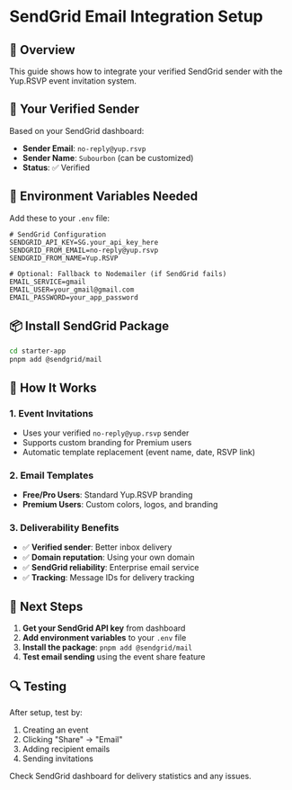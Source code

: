 # SendGrid Email Integration Setup

## 🎯 Overview
This guide shows how to integrate your verified SendGrid sender with the Yup.RSVP event invitation system.

## 📧 Your Verified Sender
Based on your SendGrid dashboard:
- **Sender Email**: `no-reply@yup.rsvp`
- **Sender Name**: `Subourbon` (can be customized)
- **Status**: ✅ Verified

## 🔧 Environment Variables Needed

Add these to your `.env` file:

```env
# SendGrid Configuration
SENDGRID_API_KEY=SG.your_api_key_here
SENDGRID_FROM_EMAIL=no-reply@yup.rsvp
SENDGRID_FROM_NAME=Yup.RSVP

# Optional: Fallback to Nodemailer (if SendGrid fails)
EMAIL_SERVICE=gmail
EMAIL_USER=your_gmail@gmail.com
EMAIL_PASSWORD=your_app_password
```

## 📦 Install SendGrid Package

```bash
cd starter-app
pnpm add @sendgrid/mail
```

## 🎯 How It Works

### **1. Event Invitations**
- Uses your verified `no-reply@yup.rsvp` sender
- Supports custom branding for Premium users
- Automatic template replacement (event name, date, RSVP link)

### **2. Email Templates**
- **Free/Pro Users**: Standard Yup.RSVP branding
- **Premium Users**: Custom colors, logos, and branding

### **3. Deliverability Benefits**
- ✅ **Verified sender**: Better inbox delivery
- ✅ **Domain reputation**: Using your own domain
- ✅ **SendGrid reliability**: Enterprise email service
- ✅ **Tracking**: Message IDs for delivery tracking

## 🚀 Next Steps

1. **Get your SendGrid API key** from dashboard
2. **Add environment variables** to your `.env` file
3. **Install the package**: `pnpm add @sendgrid/mail`
4. **Test email sending** using the event share feature

## 🔍 Testing

After setup, test by:
1. Creating an event
2. Clicking "Share" → "Email"
3. Adding recipient emails
4. Sending invitations

Check SendGrid dashboard for delivery statistics and any issues.
